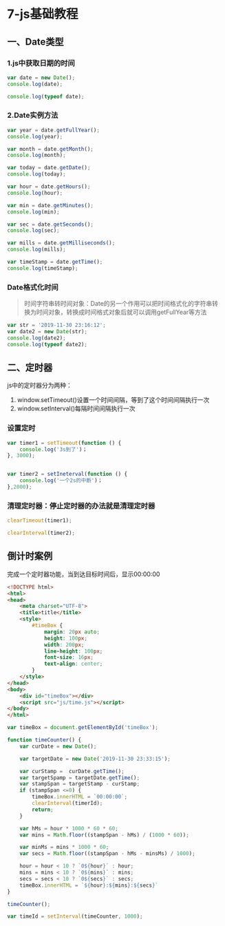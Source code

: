 # 7-js基础教程

## 一、Date类型

### 1.js中获取日期的时间

```js
var date = new Date();
console.log(date);

console.log(typeof date);
```

### 2.Date实例方法

```js
var year = date.getFullYear();
console.log(year);

var month = date.getMonth();
console.log(month);

var today = date.getDate();
console.log(today);

var hour = date.getHours();
console.log(hour);

var min = date.getMinutes();
console.log(min);

var sec = date.getSeconds();
console.log(sec);

var mills = date.getMilliseconds();
console.log(mills);

var timeStamp = date.getTime();
console.log(timeStamp);
```

### Date格式化时间

> 时间字符串转时间对象：Date的另一个作用可以把时间格式化的字符串转换为时间对象，转换成时间格式对象后就可以调用getFullYear等方法

```js
var str = '2019-11-30 23:16:12';
var date2 = new Date(str);
console.log(date2);
console.log(typeof date2);
```

## 二、定时器

js中的定时器分为两种：
1. window.setTimeout()设置一个时间间隔，等到了这个时间间隔执行一次
2. window.setInterval()每隔时间间隔执行一次

### 设置定时

```js
var timer1 = setTimeout(function () {
    console.log('3s到了')；
}, 3000);


var timer2 = setIneterval(function () {
    console.log('一个2s的中断')；
},2000);
```

### 清理定时器：停止定时器的办法就是清理定时器

```js
clearTimeout(timer1);

clearInterval(timer2);
```

## 倒计时案例

完成一个定时器功能，当到达目标时间后，显示00:00:00

```html
<!DOCTYPE html>
<html>
<head>
    <meta charset="UTF-8">
    <title>title</title>
    <style>
        #timeBox {
            margin: 20px auto;
            height: 100px;
            width: 200px;
            line-height: 100px;
            font-size: 16px;
            text-align: center;
        }
    </style>
</head>
<body>
    <div id="timeBox"></div>
    <script src="js/time.js"></script>
</body>
</html>
```

```js
var timeBox = document.getElementById('timeBox');

function timeCounter() {
    var curDate = new Date();

    var targetDate = new Date('2019-11-30 23:33:15');

    var curStamp =  curDate.getTime();
    var targetSpamp = targetDate.getTime();
    var stampSpan = targetStamp - curStamp;
    if (stampSpan <=0) {
        timeBox.innerHTML = `00:00:00`;
        clearInterval(timerId);
        return;
    }

    var hMs = hour * 1000 * 60 * 60;
    var mins = Math.floor((stampSpan - hMs) / (1000 * 60));

    var minMs = mins * 1000 * 60;
    var secs = Math.floor((stampSpan - hMs - minsMs) / 1000);

    hour = hour < 10 ? `0${hour}` : hour;
    mins = mins < 10 ? `0${mins}` : mins;
    secs = secs < 10 ? `0${secs}` : secs;
    timeBox.innerHTML = `${hour}:${mins}:${secs}`
}

timeCounter();

var timeId = setInterval(timeCounter, 1000);
```